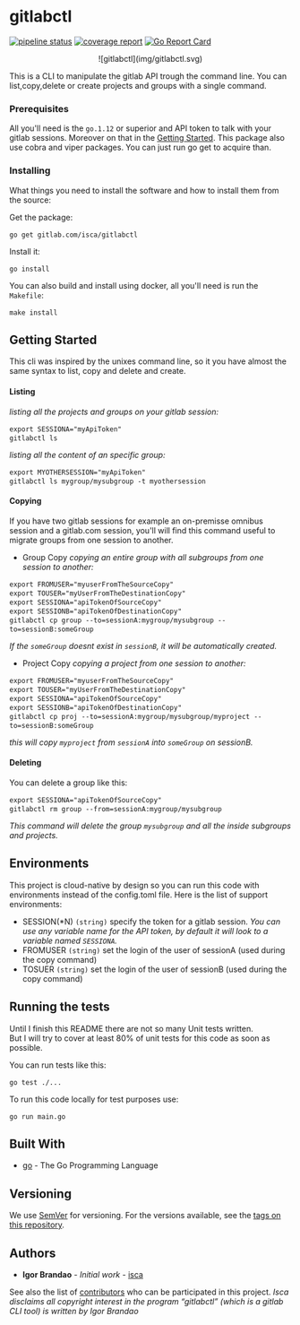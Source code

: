 # gitlabctl
[![pipeline status](https://gitlab.com/isca/gitlabctl/badges/master/pipeline.svg)](https://gitlab.com/isca/gitlabctl/commits/master)
[![coverage report](https://gitlab.com/isca/gitlabctl/badges/master/coverage.svg)](https://gitlab.com/isca/gitlabctl/commits/master)
[![Go Report Card](https://goreportcard.com/badge/gitlab.com/isca/gitlabctl)](https://goreportcard.com/report/gitlab.com/isca/gitlabctl)

<center>
![gitlabctl](img/gitlabctl.svg)
</center>

This is a CLI to manipulate the gitlab API trough the command line. You can list,copy,delete or create projects and groups with a single command.

### Prerequisites

All you'll need is the `go.1.12` or superior and API token to talk with your gitlab sessions. Moreover on that in the [Getting Started](https://gitlab.com/isca/gitlabctl#getting-started).
This package also use cobra and viper packages. You can just run go get to acquire than.

### Installing

What things you need to install the software and how to install them from the source:

Get the package:

```
go get gitlab.com/isca/gitlabctl
```

Install it:

```
go install
```

You can also build and install using docker, all you'll need is run the `Makefile`:

```
make install
```

## Getting Started

This cli was inspired by the unixes command line, so it you have almost the same syntax to list, copy and delete and create.

#### Listing

_listing all the projects and groups on your gitlab session:_
```
export SESSIONA="myApiToken"
gitlabctl ls 
```

_listing all the content of an specific group:_
```
export MYOTHERSESSION="myApiToken"
gitlabctl ls mygroup/mysubgroup -t myothersession
```

#### Copying 
If you have two gitlab sessions for example an on-premisse omnibus session and a gitlab.com session, you'll
will find this command useful to migrate groups from one session to another.


 * Group Copy
_copying an entire group with all subgroups from one session to another:_
```
export FROMUSER="myuserFromTheSourceCopy"
export TOUSER="myUserFromTheDestinationCopy"
export SESSIONA="apiTokenOfSourceCopy"
export SESSIONB="apiTokenOfDestinationCopy"
gitlabctl cp group --to=sessionA:mygroup/mysubgroup --to=sessionB:someGroup
```
_If the `someGroup` doesnt exist in `sessionB`, it will be automatically created._

 * Project Copy
_copying a project from one session to another:_
```
export FROMUSER="myuserFromTheSourceCopy"
export TOUSER="myUserFromTheDestinationCopy"
export SESSIONA="apiTokenOfSourceCopy"
export SESSIONB="apiTokenOfDestinationCopy"
gitlabctl cp proj --to=sessionA:mygroup/mysubgroup/myproject --to=sessionB:someGroup
```
_this will copy `myproject` from `sessionA` into `someGroup` on sessionB._


#### Deleting

You can delete a group like this:
```
export SESSIONA="apiTokenOfSourceCopy"
gitlabctl rm group --from=sessionA:mygroup/mysubgroup
```
_This command will delete the group `mysubgroup` and all the inside subgroups and projects._

## Environments

This project is cloud-native by design so you can run this code with environments instead of the config.toml file.
Here is the list of support environments:

  *	SESSION(\*N) `(string)` specify the token for a gitlab session. _You can use any variable name for the API token, by default it will look to a variable named `SESSIONA`._
  * FROMUSER `(string)` set the login of the user of sessionA (used during the copy command)
  * TOSUER `(string)` set the login of the user of sessionB (used during the copy command)

## Running the tests

Until I finish this README there are not so many Unit tests written.  
But I will try to cover at least 80% of unit tests for this code as soon as possible.  

You can run tests like this:

```
go test ./...
```

To run this code locally for test purposes use:

```
go run main.go
```

## Built With

* [go](http://golang.org/) - The Go Programming Language

## Versioning

We use [SemVer](http://semver.org/) for versioning. For the versions available, see the [tags on this repository](https://git.pgd.to/tools/email/mailhook_consumer/tags).

## Authors

* **Igor Brandao** - *Initial work* - [isca](https://gitlab.com/isca)

See also the list of [contributors](https://gitlab.com/isca/gitlabctl/project_members) who can be participated in this project.
_Isca disclaims all copyright interest in the program “gitlabctl” (which is a gitlab CLI tool) is written by Igor Brandao_  

